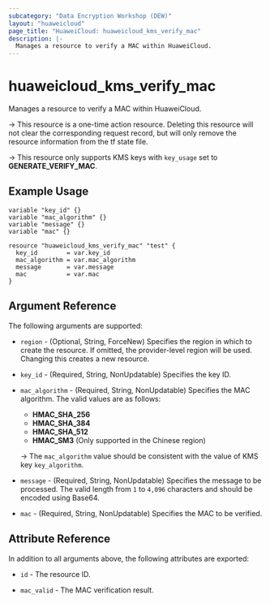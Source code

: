 ```yaml
---
subcategory: "Data Encryption Workshop (DEW)"
layout: "huaweicloud"
page_title: "HuaweiCloud: huaweicloud_kms_verify_mac"
description: |-
  Manages a resource to verify a MAC within HuaweiCloud.
---
```


# huaweicloud_kms_verify_mac

Manages a resource to verify a MAC within HuaweiCloud.

-> This resource is a one-time action resource. Deleting this resource will not clear the corresponding request record,
  but will only remove the resource information from the tf state file.

-> This resource only supports KMS keys with `key_usage` set to **GENERATE_VERIFY_MAC**.

## Example Usage

```hcl
variable "key_id" {}
variable "mac_algorithm" {}
variable "message" {}
variable "mac" {}

resource "huaweicloud_kms_verify_mac" "test" {
  key_id        = var.key_id
  mac_algorithm = var.mac_algorithm
  message       = var.message
  mac           = var.mac
}
```

## Argument Reference

The following arguments are supported:

* `region` - (Optional, String, ForceNew) Specifies the region in which to create the resource.
  If omitted, the provider-level region will be used.
  Changing this creates a new resource.

* `key_id` - (Required, String, NonUpdatable) Specifies the key ID.

* `mac_algorithm` - (Required, String, NonUpdatable) Specifies the MAC algorithm.
  The valid values are as follows:
  + **HMAC_SHA_256**
  + **HMAC_SHA_384**
  + **HMAC_SHA_512**
  + **HMAC_SM3** (Only supported in the Chinese region)

  -> The `mac_algorithm` value should be consistent with the value of KMS key `key_algorithm`.

* `message` - (Required, String, NonUpdatable) Specifies the message to be processed.
  The valid length from `1` to `4,096` characters and should be encoded using Base64.

* `mac` - (Required, String, NonUpdatable) Specifies the MAC to be verified.

## Attribute Reference

In addition to all arguments above, the following attributes are exported:

* `id` - The resource ID.

* `mac_valid` - The MAC verification result.
